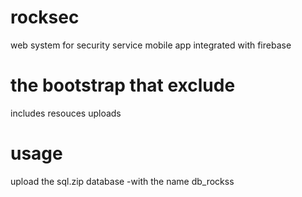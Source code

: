 # rocksec
web system for security service
mobile app integrated with firebase

# the bootstrap that exclude
includes
resouces
uploads

# usage
upload the sql.zip database 
-with the name db_rockss